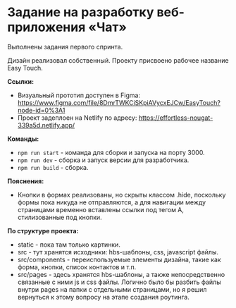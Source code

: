 # Задание на разработку веб-приложения «Чат»

Выполнены задания первого спринта. 

Дизайн реализовал собственный. Проекту присвоено рабочее название Easy Touch.

**Ссылки:**

- Визуальный прототип доступен в Figma: https://www.figma.com/file/8DmrTWKCiSKpiAVycxEJCw/EasyTouch?node-id=0%3A1
- Проект задеплоен на Netlify по адресу: https://effortless-nougat-339a5d.netlify.app/

**Команды:**

- `npm run start` - команда для сборки и запуска на порту 3000.
- `npm run dev` - сборка и запуск версии для разработчика.
- `npm run build` - сборка.

**Пояснения:**

- Кнопки в формах реализованы, но скрыты классом .hide, поскольку формы пока никуда не отправляются, а для навигации между страницами временно вставлены ссылки под тегом A, стилизованные под кнопки. 


**По структуре проекта:**

- static - пока там только картинки.
- src - тут хранятся исходники: hbs-шаблоны, css, javascript файлы.
- src/components - переиспользуемые элементы дизайна, такие как форма, кнопки, список контактов и т.п.
- src/pages - здесь хранятся hbs-шаблоны, а также непосредственно связанные с ними js и css файлы. Логично было бы разбить файлы внутри pages на папки с отдельными страницами, но я решил вернуться к этому вопросу на этапе создания роутинга. 
